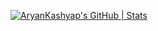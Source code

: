 [![AryanKashyap's GitHub | Stats](https://stats.quine.sh/AryanKashyap/github?theme=dark)](https://quine.sh?utm_source=widgets&utm_campaign=AryanKashyap)
